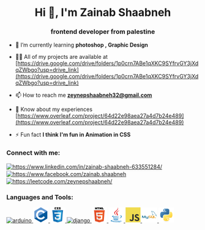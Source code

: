 <h1 align="center">Hi 👋, I'm Zainab Shaabneh</h1>
<h3 align="center">frontend developer from palestine</h3>

- 🌱 I’m currently learning **photoshop , Graphic Design**

- 👨‍💻 All of my projects are available at [https://drive.google.com/drive/folders/1p0crn7ABe1qXKC9SYfrvGY3jXdqZWbgo?usp=drive_link](https://drive.google.com/drive/folders/1p0crn7ABe1qXKC9SYfrvGY3jXdqZWbgo?usp=drive_link)

- 📫 How to reach me **zeynepshaabneh32@gmail.com**

- 📄 Know about my experiences [https://www.overleaf.com/project/64d22e98aea27a4d7b24e489](https://www.overleaf.com/project/64d22e98aea27a4d7b24e489)

- ⚡ Fun fact **I think I'm fun in Animation in CSS**

<h3 align="left">Connect with me:</h3>
<p align="left">
<a href="https://linkedin.com/in/https://www.linkedin.com/in/zainab-shaabneh-633551284/" target="blank"><img align="center" src="https://raw.githubusercontent.com/rahuldkjain/github-profile-readme-generator/master/src/images/icons/Social/linked-in-alt.svg" alt="https://www.linkedin.com/in/zainab-shaabneh-633551284/" height="30" width="40" /></a>
<a href="https://fb.com/https://www.facebook.com/zainab.shaabneh" target="blank"><img align="center" src="https://raw.githubusercontent.com/rahuldkjain/github-profile-readme-generator/master/src/images/icons/Social/facebook.svg" alt="https://www.facebook.com/zainab.shaabneh" height="30" width="40" /></a>
<a href="https://www.leetcode.com/https://leetcode.com/zeynepshaabneh/" target="blank"><img align="center" src="https://raw.githubusercontent.com/rahuldkjain/github-profile-readme-generator/master/src/images/icons/Social/leet-code.svg" alt="https://leetcode.com/zeynepshaabneh/" height="30" width="40" /></a>
</p>

<h3 align="left">Languages and Tools:</h3>
<p align="left"> <a href="https://www.arduino.cc/" target="_blank" rel="noreferrer"> <img src="https://cdn.worldvectorlogo.com/logos/arduino-1.svg" alt="arduino" width="40" height="40"/> </a> <a href="https://www.cprogramming.com/" target="_blank" rel="noreferrer"> <img src="https://raw.githubusercontent.com/devicons/devicon/master/icons/c/c-original.svg" alt="c" width="40" height="40"/> </a> <a href="https://www.w3schools.com/css/" target="_blank" rel="noreferrer"> <img src="https://raw.githubusercontent.com/devicons/devicon/master/icons/css3/css3-original-wordmark.svg" alt="css3" width="40" height="40"/> </a> <a href="https://www.djangoproject.com/" target="_blank" rel="noreferrer"> <img src="https://cdn.worldvectorlogo.com/logos/django.svg" alt="django" width="40" height="40"/> </a> <a href="https://www.w3.org/html/" target="_blank" rel="noreferrer"> <img src="https://raw.githubusercontent.com/devicons/devicon/master/icons/html5/html5-original-wordmark.svg" alt="html5" width="40" height="40"/> </a> <a href="https://www.java.com" target="_blank" rel="noreferrer"> <img src="https://raw.githubusercontent.com/devicons/devicon/master/icons/java/java-original.svg" alt="java" width="40" height="40"/> </a> <a href="https://developer.mozilla.org/en-US/docs/Web/JavaScript" target="_blank" rel="noreferrer"> <img src="https://raw.githubusercontent.com/devicons/devicon/master/icons/javascript/javascript-original.svg" alt="javascript" width="40" height="40"/> </a> <a href="https://www.mysql.com/" target="_blank" rel="noreferrer"> <img src="https://raw.githubusercontent.com/devicons/devicon/master/icons/mysql/mysql-original-wordmark.svg" alt="mysql" width="40" height="40"/> </a> <a href="https://www.python.org" target="_blank" rel="noreferrer"> <img src="https://raw.githubusercontent.com/devicons/devicon/master/icons/python/python-original.svg" alt="python" width="40" height="40"/> </a> </p>
